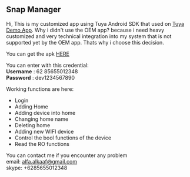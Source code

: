 ## Snap Manager

Hi, This is my customized app using Tuya Android SDK that used on [Tuya Demo App](https://github.com/TuyaInc/tuyasmart_home_android_sdk).
Why i didn't use the OEM app? because i need heavy customized and very technical integration into my system that is not supported yet by the OEM app. Thats why i choose this decision.

You can get the apk [HERE](https://github.com/alkaaf/snap-manager/releases/download/v1.0.0/app-debug.apk)

You can enter with this credential:  
**Username** : 62 85655012348  
**Password** : dev1234567890  

Working functions are here:
- Login
- Adding Home
- Adding device into home
- Changing home name
- Deleting home
- Adding new WIFI device
- Control the bool functions of the device
- Read the RO functions

You can contact me if you encounter any problem  
email: alfa.alkaaf@gmail.com  
skype: +6285655012348  
